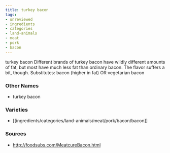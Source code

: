 ```yaml
---
title: turkey bacon
tags:
- unreviewed
- ingredients
- categories
- land-animals
- meat
- pork
- bacon
---
```

turkey bacon Different brands of turkey bacon have wildly different amounts of fat, but most have much less fat than ordinary bacon. The flavor suffers a bit, though. Substitutes: bacon (higher in fat) OR vegetarian bacon

### Other Names

* turkey bacon

### Varieties

* [[ingredients/categories/land-animals/meat/pork/bacon/bacon]]

### Sources
* http://foodsubs.com/MeatcureBacon.html
